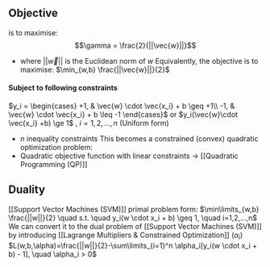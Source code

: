 ## Objective 
is to maximise:
$$\gamma = \frac{2}{||\vec{w}||}$$
- where $||\vec{w}||$ is the Euclidean norm of $w$
	Equivalently, the objective is to maximise:
	$\min_{w,b} \frac{||\vec{w}||}{2}$
#### Subject to following constraints
$y_i = \begin{cases} +1, & \vec{w} \cdot \vec{x_i} + b \geq +1\\ -1, & \vec{w} \cdot \vec{x_i} + b \leq -1 \end{cases}$
or
$y_i(\vec{w}\cdot \vec{x_i} +b) \ge 1$ , $i=1,2,\dots ,n$ (Uniform form)
- $n$ inequality constraints
This becomes a constrained (convex) quadratic optimization problem:
- Quadratic objective function with linear constraints $\rightarrow$ [[Quadratic Programming (QP)]]
## Duality
[[Support Vector Machines (SVM)]] primal problem form:
	$\min\limits_{w,b} \frac{||w||}{2} \quad s.t. \quad y_i(w \cdot x_i + b) \geq 1, \quad i=1,2,...,n$
We can convert it to the dual problem of [[Support Vector Machines (SVM)]] by introducing [[Lagrange Multipliers & Constrained Optimization]] ($\alpha _i$)
	$L(w,b,\alpha)=\frac{||w||}{2}-\sum\limits_{i=1}^n \alpha_i[y_i(w \cdot x_i + b) - 1], \quad \alpha_i > 0$
